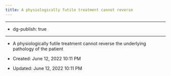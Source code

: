 ```yaml
---
title: A physiologically futile treatment cannot reverse 
---
```


- --

- dg-publish: true

- --

- A physiologically futile treatment cannot reverse the underlying pathology of the patient

- Created: June 12, 2022 10:11 PM

- Updated: June 12, 2022 10:11 PM
